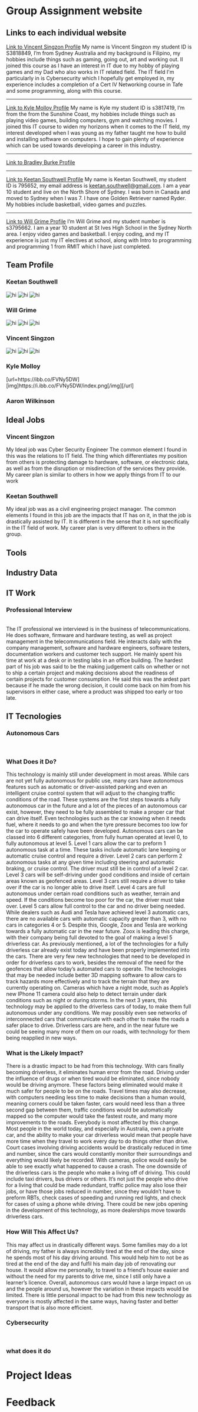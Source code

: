 
<html>

<head>
  <h1> Group Assignment website </h1>
</head>
   <body>

  <h2> Links to each individual website </h2>
  
<a href="https://vincentsingzon.github.io/myprofile/">Link to Vincent Singzon Profile</a>
<span>My name is Vincent Singzon my student ID is S3818849, I’m from Sydney Australia and my background is Filipino, my hobbies include things such as gaming, going out, art and working out. II joined this course as I have an interest in IT due to my hobby of playing games and my Dad who also works in IT related field. The IT field I'm particularly in is Cybersecurity which I hopefully get employed in, my experience includes a completion of a Cert IV Networking course in Tafe and some programming, along with this course.</span>

<hr> 

<a href="https://kgm95.github.io/My-Profile/">Link to Kyle Molloy Profile</a>
<span>My name is Kyle my student ID is s3817419, I’m from the from the Sunshine Coast, my hobbies include things such as playing video games, building computers, gym and watching movies. I joined this IT course to widen my horizons when it comes to the IT field, my interest developed when I was young as my father taught me how to build and installing software on computers. I hope to gain plenty of experience which can be used towards developing a career in this industry.</span>

<hr>

<a href="https://bburke2.github.io/MyProfile/">Link to Bradley Burke Profile</a>

<hr>

<a href="https://keetansouthwell.github.io/ITP-Assignment-1/">Link to Keetan Southwell Profile</a>
<span>My name is Keetan Southwell, my student ID is 795652, my email address is keetan.southwell@gmail.com. I am a year 10 student and live on the North Shore of Sydney. I was born in Canada and moved to Sydney when I was 7. I have one Golden Retriever named Ryder. My hobbies include basketball, video games and puzzles.</span>
<hr>

<a href="https://github.com/WillDaWise/Assignment1/wiki">Link to Will Grime Profile</a>
<span>I’m Will Grime and my student number is s3795662. I am a year 10 student at St Ives High School in the Sydney North area. I enjoy video games and basketball. I enjoy coding, and my IT experience is just my IT electives at school, along with Intro to programming and programming 1 from RMIT which I have just completed. </span>
<h2> Team Profile </h2>
<h3> Keetan Southwell </h3>
<img src = "KeetanImages/MyersBriggs.png" alt="hi"/>
<img src = "KeetanImages/Big5.png" alt="hi"/>
<img src = "KeetanImages/LearningStyle.png" alt="hi"/>
<br>
<h3> Will Grime </h3>
<img src = "WillPhotos/Screenshot (18).png" alt = "hi"/>
<img src = "WillPhotos/Screenshot (39).png" alt = "hi"/>
<img src = "WillPhotos/Screenshot (40).png" alt = "hi"/>
<br>
<h3>Vincent Singzon</h3>
<img src = "images/myers.PNG" alt="hi"/>
<img src = "images/learner.PNG" alt="hi"/>
<img src = "images/onlinetest.PNG" alt="hi"/>
<br>
<h3>Kyle Molloy</h3>
[url=https://ibb.co/FVNy5DW][img]https://i.ibb.co/FVNy5DW/index.png[/img][/url]

<br>
<h3>Aaron Wilkinson </h3>

<h2> Ideal Jobs </h2>
<h3> Vincent Singzon </h3>
<span> My Ideal job was Cyber Security Engineer The common element I found in this was the relations to IT field. The thing which differentiates my position from others is protecting damage to hardware, software, or electronic data, as well as from the disruption or misdirection of the services they provide.  My career plan is similar to others in how we apply things from IT to our work
</span>
<h3> Keetan Southwell </h3>
<span >My ideal job was as a civil engineering project manager. The common elements I found in this job are the impacts that IT has on it, in that the job is drastically assisted by IT. It is different in the sense that it is not specifically in the IT field of work. My career plan is very different to others in the group. </span>
<h2> Tools </h2>
<h2> Industry Data </h2>
<h2> IT Work </h2>
<h3> Professional Interview </h3>
<br>
<span> The IT professional we interviewd is in the business of telecommunications. He does software, firmware and hardware testing, as well as project management in the telecommunications field. He interacts daily with the company management, software and hardware engineers, software testers, documentation workers and customer tech support. He mainly spent his time at work at a desk or in testing labs in an office building. The hardest part of his job was said to be the making judgement calls on whether or not to ship a certain project and making decisions about the readiness of certain projects for customer consumption. He said this was the ardest part because if he made the wrong decision, it could come back on him from his supervisors in either case, where a product was shipped too early or too late.</span>
<h2> IT Tecnologies </h2>
<h3> Autonomous Cars </h3>
<br>
<h3> What Does it Do? </h3>
<span> This technology is mainly still under development in most areas. While cars are not yet fully autonomous for public use, many cars have autonomous features such as automatic or driver-assisted parking and even an intelligent cruise control system that will adjust to the changing traffic conditions of the road. These systems are the first steps towards a fully autonomous car in the future and a lot of the pieces of an autonomous car exist, however, they need to be fully assembled to make a proper car that can drive itself. Even technologies such as the car knowing when it needs fuel, where it needs to go and when the tyre pressure becomes too low for the car to operate safely have been developed. Autonomous cars can be classed into 6 different categories, from fully human operated at level 0, to fully autonomous at level 5. Level 1 cars allow the car to preform 1 autonomous task at a time. These tasks include automatic lane keeping or automatic cruise control and require a driver. Level 2 cars can perform 2 autonomous tasks at any given time including steering and automatic braking, or cruise control. The driver must still be in control of a level 2 car. Level 3  cars will be self-driving under good conditions and inside of certain areas known as geofenced areas. Level 3 cars still require a driver to take over if the car is no longer able to drive itself. Level 4 cars are full autonomous under certain road conditions such as weather, terrain and speed. If the conditions become too poor for the car, the driver must take over. Level 5 cars allow full control to the car and no driver being needed. While dealers such as Audi and Tesla have achieved level 3 automatic cars, there are no available cars with automatic capacity greater than 3, with no cars in categories 4 or 5. Despite this, Google,  Zoox and Tesla are working towards a fully automatic car in the near future. Zoox is leading this charge, with their company being full devoted to the goal of making a level 5 driverless car. As previously mentioned, a lot of the technologies for a fully driverless car already exist today and have been properly implemented into the cars. There are very few new technologies that need to be developed in order for driverless cars to work, besides the removal of the need for the geofences that allow today’s automated cars to operate. The technologies that may be needed include better 3D mapping software to allow cars to track hazards more effectively and to track the terrain that they are currently operating on. Cameras which have a night mode, such as Apple’s new IPhone 11 camera could also help to detect terrain under dark conditions such as night or during storms. In the next 3 years, this technology may be applied to the driverless cars of today, to make them full autonomous under any conditions. We may possibly even see networks of interconnected cars that communicate with each other to make the roads a safer place to drive. Driverless cars are here, and in the near future we could be seeing many more of them on our roads, with technology for them being reapplied in new ways.</span>
<br>
<h3> What is the Likely Impact? </h3>
<span>There is a drastic impact to be had from this technology. With cars finally becoming driverless, it eliminates human error from the road. Driving under the influence of drugs or when tired would be eliminated, since nobody would be driving anymore. These factors being eliminated would make it much safer for people to be on the roads. Travel times may also decrease, with computers needing less time to make decisions than a human would, meaning corners could be taken faster, cars would need less than a three second gap between them, traffic conditions would be automatically mapped so the computer would take the fastest route, and many more improvements to the roads. Everybody is most affected by this change. Most people in the world today, and especially in Australia, own a private car, and the ability to make your car driverless would mean that people have more time when they travel to work every day to do things other than drive. Court cases involving driving accidents would be drastically reduced in time and number, since the cars would constantly monitor their surroundings and everything would likely be recorded. With cameras, police would easily be able to see exactly what happened to cause a crash. The one downside of the driverless cars is the people who make a living off of driving. This could include taxi drivers, bus drivers or others. It’s not just the people who drive for a living that could be made redundant, traffic police may also lose their jobs, or have those jobs reduced in number, since they wouldn’t have to preform RBTs, check cases of speeding and running red lights, and check for cases of using a phone while driving. There could be new jobs opening in the development of this technology, as more dealerships move towards driverless cars.</span>
<br>
<h3> How Will This Affect Us? </h3>
<span> This may affect us in drastically different ways. Some families may do a lot of driving, my father is always incredibly tired at the end of the day, since he spends most of his day driving around. This would help him to not be as tired at the end of the day and fulfil his main day job of renovating our house. It would allow me personally, to travel to a friend’s house easier and without the need for my parents to drive me, since I still only have a learner’s licence. Overall, autonomous cars would have a large impact on us and the people around us, however the variation in these impacts would be limited. There is little personal impact to be had from this new technology as everyone is mostly affected in the same ways, having faster and better transport that is also more efficient.</span>
<br>
<h3>Cybersecurity</h3>
<br>
<h3>what does it do</h3>
<span>

<h1> Project Ideas </h1>
<h1> Feedback </h1>

  </body>


  </html> 

